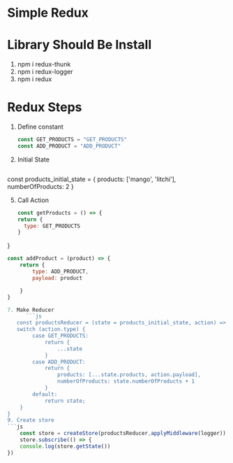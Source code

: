 # Simple Redux
# Library Should Be Install
  1. npm i redux-thunk  
  2. npm i redux-logger  
  3. npm i redux
     
# Redux Steps
1. Define constant  
   ```js
   const GET_PRODUCTS = "GET_PRODUCTS"
   const ADD_PRODUCT = "ADD_PRODUCT"
2. Initial State
   ```js
const products_initial_state = {
    products: ['mango', 'litchi'],
    numberOfProducts: 2
}

5. Call Action
      ```js
   const getProducts = () => {
   return {
        type: GET_PRODUCTS
    }
}
```js
const addProduct = (product) => {
    return {
        type: ADD_PRODUCT,
        payload: product

    }
}

7. Make Reducer
      ```js
   const productsReducer = (state = products_initial_state, action) => {
   switch (action.type) {
        case GET_PRODUCTS:
            return {
                ...state
            }
        case ADD_PRODUCT:
            return {
                products: [...state.products, action.payload],
                numberOfProducts: state.numberOfProducts + 1
            }
        default:
            return state;
    }
}
9. Create store 
```js
    const store = createStore(productsReducer,applyMiddleware(logger))  
    store.subscribe(() => {
    console.log(store.getState())
})
 
